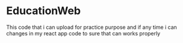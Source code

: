 # EducationWeb
This code that i can upload for practice purpose and if any time i can changes in my react app code to sure that can works properly

